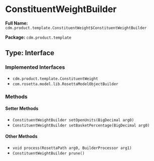 # ConstituentWeightBuilder

**Full Name:** `cdm.product.template.ConstituentWeight$ConstituentWeightBuilder`

**Package:** `cdm.product.template`

## Type: Interface

### Implemented Interfaces

- `cdm.product.template.ConstituentWeight`
- `com.rosetta.model.lib.RosettaModelObjectBuilder`

### Methods

#### Setter Methods

- `ConstituentWeightBuilder setOpenUnits(BigDecimal arg0)`
- `ConstituentWeightBuilder setBasketPercentage(BigDecimal arg0)`

#### Other Methods

- `void process(RosettaPath arg0, BuilderProcessor arg1)`
- `ConstituentWeightBuilder prune()`

